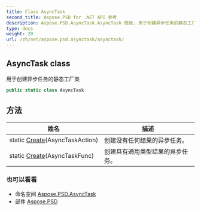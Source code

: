 ```yaml
---
title: Class AsyncTask
second_title: Aspose.PSD for .NET API 参考
description: Aspose.PSD.AsyncTask.AsyncTask 班级. 用于创建异步任务的静态工厂类
type: docs
weight: 20
url: /zh/net/aspose.psd.asynctask/asynctask/
---
```

## AsyncTask class

用于创建异步任务的静态工厂类

```csharp
public static class AsyncTask
```

## 方法

| 姓名 | 描述 |
| --- | --- |
| static [Create](../../aspose.psd.asynctask/asynctask/create/#create)(AsyncTaskAction) | 创建没有任何结果的异步任务。 |
| static [Create](../../aspose.psd.asynctask/asynctask/create/#create_1)(AsyncTaskFunc) | 创建具有通用类型结果的异步任务。 |

### 也可以看看

* 命名空间 [Aspose.PSD.AsyncTask](../../aspose.psd.asynctask/)
* 部件 [Aspose.PSD](../../)


